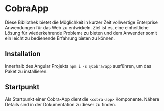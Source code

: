 # CobraApp

Diese Bibliothek bietet die Möglichkeit in kurzer Zeit vollwertige Enterprise Anwendungen für das Web zu entwickeln. Ziel ist es, eine einheitliche Lösung für wiederkehrende Probleme zu bieten und dem Anwender somit ein leicht zu bedienende Erfahrung bieten zu können.

## Installation
Innerhalb des Angular Projekts `npm i -s @cobra/app` ausführen, um das Paket zu installieren.

## Startpunkt
Als Startpunkt einer Cobra-App dient die `<cobra-app>` Komponente. Nähere Details sind in der Dokumentation zu dieser zu finden.
